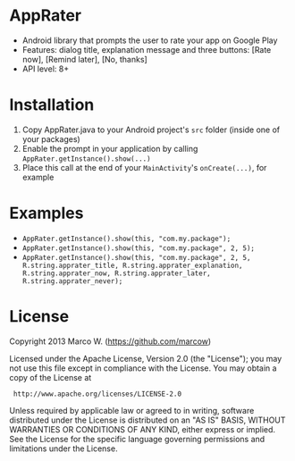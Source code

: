 AppRater
========

 * Android library that prompts the user to rate your app on Google Play
 * Features: dialog title, explanation message and three buttons: [Rate now], [Remind later], [No, thanks]
 * API level: 8+

Installation
========

 1. Copy AppRater.java to your Android project's ```src``` folder (inside one of your packages)
 2. Enable the prompt in your application by calling ```AppRater.getInstance().show(...)```
 3. Place this call at the end of your ```MainActivity```'s ```onCreate(...)```, for example

Examples
========

 * ```AppRater.getInstance().show(this, "com.my.package");```
 * ```AppRater.getInstance().show(this, "com.my.package", 2, 5);```
 * ```AppRater.getInstance().show(this, "com.my.package", 2, 5, R.string.apprater_title, R.string.apprater_explanation, R.string.apprater_now, R.string.apprater_later, R.string.apprater_never);```


License
=======

   Copyright 2013 Marco W. (https://github.com/marcow)

   Licensed under the Apache License, Version 2.0 (the "License");
   you may not use this file except in compliance with the License.
   You may obtain a copy of the License at

     http://www.apache.org/licenses/LICENSE-2.0

   Unless required by applicable law or agreed to in writing, software
   distributed under the License is distributed on an "AS IS" BASIS,
   WITHOUT WARRANTIES OR CONDITIONS OF ANY KIND, either express or implied.
   See the License for the specific language governing permissions and
   limitations under the License.
